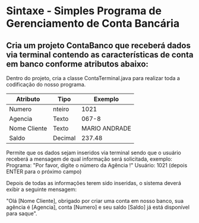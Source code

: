 # **Sintaxe - Simples Programa de Gerenciamento de Conta Bancária**

## Cria um projeto ContaBanco que receberá dados via terminal contendo as características de conta em banco conforme atributos abaixo:
Dentro do projeto, cria a classe ContaTerminal.java para realizar toda a codificação do nosso programa.

| Atributo | Tipo | Exemplo |
| ------ | ------ | ------ |
| Numero | nteiro | 1021 |
| Agencia| Texto 	| 067-8 |
| Nome Cliente | Texto | MARIO ANDRADE |
| Saldo | Decimal | 237.48 |


Permite que os dados sejam inseridos via terminal sendo que o usuário receberá a mensagem de qual informação será solicitada, exemplo:
Programa: "Por favor, digite o número da Agência !"
Usuário: 1021 (depois ENTER para o próximo campo)

Depois de todas as informações terem sido inseridas, o sistema deverá exibir a seguinte mensagem:

"Olá [Nome Cliente], obrigado por criar uma conta em nosso banco, sua agência é [Agencia], conta [Numero] e seu saldo [Saldo] já está disponível para saque".
